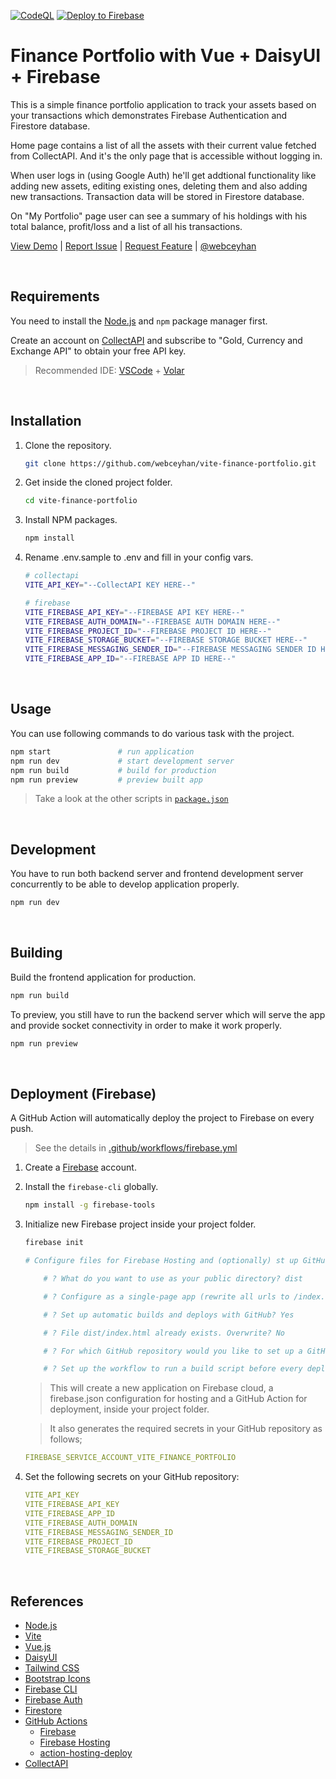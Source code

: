 <!-- AUTOMATION BADGES -->

[![CodeQL](https://github.com/webceyhan/vite-finance-portfolio/actions/workflows/codeql-analysis.yml/badge.svg)](https://github.com/webceyhan/vite-finance-portfolio/actions/workflows/codeql-analysis.yml)
[![Deploy to Firebase](https://github.com/webceyhan/vite-finance-portfolio/actions/workflows/firebase.yml/badge.svg)](https://github.com/webceyhan/vite-finance-portfolio/actions/workflows/firebase.yml)

<!-- LOGO (OPTIONAL) -->

<!-- <img src="./src/assets/logo.png" width="100px"> -->

 <!-- HEADER ///////////////////////////////////////////////////////////// -->

# Finance Portfolio with Vue + DaisyUI + Firebase

This is a simple finance portfolio application to track your assets based on your transactions which demonstrates Firebase Authentication and Firestore database.

Home page contains a list of all the assets with their current value fetched from CollectAPI. And it's the only page that is accessible without logging in.

When user logs in (using Google Auth) he'll get addtional functionality like adding new assets, editing existing ones, deleting them and also adding new transactions.
Transaction data will be stored in Firestore database.

On "My Portfolio" page user can see a summary of his holdings with his total balance, profit/loss and a list of all his transactions.

[View Demo](https://vite-finance-portfolio.web.app/) |
[Report Issue](https://github.com/webceyhan/vite-finance-portfolio/issues) |
[Request Feature](https://github.com/webceyhan/vite-finance-portfolio/pulls) |
[@webceyhan](https://twitter.com/webceyhan)

<br>
<!-- REQUIREMENTS /////////////////////////////////////////////////////// -->

## Requirements

You need to install the [Node.js](https://nodejs.dev/)
and `npm` package manager first.

Create an account on [CollectAPI](https://collectapi.com/) 
and subscribe to "Gold, Currency and Exchange API" to obtain your free API key.

> Recommended IDE:
> [VSCode](https://code.visualstudio.com/) + [Volar](https://marketplace.visualstudio.com/items?itemName=johnsoncodehk.volar)

<br>
<!-- INSTALLATION //////////////////////////////////////////////////////// -->

## Installation

1. Clone the repository.
    ```sh
    git clone https://github.com/webceyhan/vite-finance-portfolio.git
    ```
2. Get inside the cloned project folder.
    ```sh
    cd vite-finance-portfolio
    ```
3. Install NPM packages.
    ```sh
    npm install
    ```
4. Rename .env.sample to .env and fill in your config vars.
    ```sh
    # collectapi
    VITE_API_KEY="--CollectAPI KEY HERE--"

    # firebase
    VITE_FIREBASE_API_KEY="--FIREBASE API KEY HERE--"
    VITE_FIREBASE_AUTH_DOMAIN="--FIREBASE AUTH DOMAIN HERE--"
    VITE_FIREBASE_PROJECT_ID="--FIREBASE PROJECT ID HERE--"
    VITE_FIREBASE_STORAGE_BUCKET="--FIREBASE STORAGE BUCKET HERE--"
    VITE_FIREBASE_MESSAGING_SENDER_ID="--FIREBASE MESSAGING SENDER ID HERE--"
    VITE_FIREBASE_APP_ID="--FIREBASE APP ID HERE--"
    ```

<br>
<!-- USAGE /////////////////////////////////////////////////////////////// -->

## Usage

You can use following commands to do various task with the project.

```sh
npm start               # run application
npm run dev             # start development server
npm run build           # build for production
npm run preview         # preview built app
```

> Take a look at the other scripts in [`package.json`](./package.json)

<br>
<!-- DEVELOPMENT ///////////////////////////////////////////////////////// -->

## Development

You have to run both backend server and frontend development server concurrently to be able to develop application properly.

```sh
npm run dev
```

<br>
<!-- BUILDING //////////////////////////////////////////////////////////// -->

## Building

Build the frontend application for production.

```sh
npm run build
```

To preview, you still have to run the backend server which will serve the app and provide socket connectivity in order to make it work properly.

```sh
npm run preview
```

<br>
<!-- DEPLOYMENT ////////////////////////////////////////////////////////// -->

## Deployment (Firebase)

A GitHub Action will automatically deploy the project to Firebase on every push.

> See the details in [.github/workflows/firebase.yml](./.github/workflows/firebase.yml)

1. Create a [Firebase](https://firebase.google.com/) account.

2. Install the `firebase-cli` globally.

    ```sh
    npm install -g firebase-tools
    ```

3. Initialize new Firebase project inside your project folder.

    ```sh
    firebase init
    
    # Configure files for Firebase Hosting and (optionally) st up GitHub Action deploys

        # ? What do you want to use as your public directory? dist

        # ? Configure as a single-page app (rewrite all urls to /index.html)? Yes

        # ? Set up automatic builds and deploys with GitHub? Yes

        # ? File dist/index.html already exists. Overwrite? No

        # ? For which GitHub repository would you like to set up a GitHub workflow? (format: user/repository) webceyhan/vue-splendid-food

        # ? Set up the workflow to run a build script before every deploy? Yes
    ```

    > This will create a new application on Firebase cloud, a firebase.json configuration for hosting and a GitHub Action for deployment, inside your project folder.

    > It also generates the required secrets in your GitHub repository as follows;

    ```yaml
    FIREBASE_SERVICE_ACCOUNT_VITE_FINANCE_PORTFOLIO
    ```

4. Set the following secrets on your GitHub repository:
    ```yaml
    VITE_API_KEY
    VITE_FIREBASE_API_KEY
    VITE_FIREBASE_APP_ID
    VITE_FIREBASE_AUTH_DOMAIN
    VITE_FIREBASE_MESSAGING_SENDER_ID
    VITE_FIREBASE_PROJECT_ID
    VITE_FIREBASE_STORAGE_BUCKET
    ```

<br>
<!-- REFERENCES ////////////////////////////////////////////////////////// -->

## References

-   [Node.js](https://nodejs.dev/)
-   [Vite](https://vitejs.dev/)
-   [Vue.js](https://vuejs.org/)
-   [DaisyUI](https://daisyui.com/)
-   [Tailwind CSS](https://tailwindcss.com/)
-   [Bootstrap Icons](https://icons.getbootstrap.com/)
-   [Firebase CLI](https://firebase.google.com/docs/cli)
-   [Firebase Auth](https://firebase.google.com/docs/auth)
-   [Firestore](https://firebase.google.com/docs/firestore)
-   [GitHub Actions](https://docs.github.com/en/actions)
    -   [Firebase](https://firebase.google.com/)
    -   [Firebase Hosting](https://firebase.google.com/docs/hosting/)
    -   [action-hosting-deploy](https://github.com/FirebaseExtended/action-hosting-deploy)
-   [CollectAPI](https://collectapi.com/)
